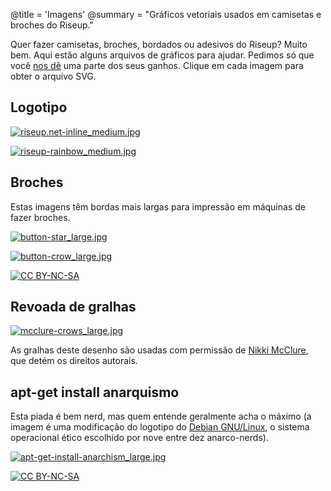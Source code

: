 @title = 'Imagens'
@summary = "Gráficos vetoriais usados em camisetas e broches do Riseup."

Quer fazer camisetas, broches, bordados ou adesivos do Riseup? Muito bem. Aqui estão alguns arquivos de gráficos para ajudar. Pedimos só que você [nos dê](https://riseup.net/pt/donate) uma parte dos seus ganhos. Clique em cada imagem para obter o arquivo SVG.

## Logotipo

[![riseup.net-inline_medium.jpg](/about-us/images/riseup.net-inline_medium.jpg)](/about-us/images/riseup.net-inline.svg)

[![riseup-rainbow_medium.jpg](/about-us/images/riseup-rainbow_medium.jpg)](/about-us/images/riseup-rainbow.svg)

## Broches

Estas imagens têm bordas mais largas para impressão em máquinas de fazer broches.

[![button-star_large.jpg](/about-us/images/button-star_large.jpg)](/about-us/images/button-star.svg)

[![button-crow_large.jpg](/about-us/images/button-crow_large.jpg)](/about-us/images/button-crow.svg)

[![CC BY-NC-SA](/about-us/images//assets/images/creative-commons-80x15.png)](/about-us/images/https://creativecommons.org/licenses/by-nc-sa/3.0/)

## Revoada de gralhas

[![mcclure-crows_large.jpg](/about-us/images/mcclure-crows_large.jpg)](/about-us/images/mcclure-crows.svg)

As gralhas deste desenho são usadas com permissão de [Nikki McClure](http://www.nikkimcclure.com), que detém os direitos autorais.

## apt-get install anarquismo

Esta piada é bem nerd, mas quem entende geralmente acha o máximo (a imagem é uma modificação do logotipo do [Debian GNU/Linux](https://debian.org), o sistema operacional ético escolhido por nove entre dez anarco-nerds).

[![apt-get-install-anarchism_large.jpg](/about-us/images/apt-get-install-anarchism_large.jpg)](/about-us/images/apt-get-install-anarchism.svg)

[![CC BY-NC-SA](/about-us/images//assets/images/creative-commons-80x15.png)](/about-us/images/https://creativecommons.org/licenses/by-nc-sa/3.0/)
